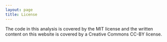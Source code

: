 ```yaml
---
layout: page
title: License
---
```


The code in this analysis is covered by the MIT license and the written content on this website is covered by a Creative Commons CC-BY license.